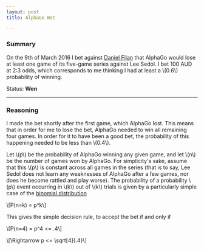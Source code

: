 ```yaml
---
layout: post
title: AlphaGo Bet

---
```

### Summary

On the 9th of March 2016 I bet against [Daniel Filan](http://danielfilan.com/) that AlphaGo would lose at least one game of its five-game series against Lee Sedol. I bet 100 AUD at 2:3 odds, which corresponds to me thinking I had at least a \\(0.6\\) probability of winning.

Status: **Won**

***

### Reasoning

I made the bet shortly after the first game, which AlphaGo lost. This means that in order for me to lose the bet, AlphaGo needed to win all remaining four games. In order for it to have been a good bet, the probability of this happening needed to be less than \\(0.4\\).

Let \\(p\\) be the probability of AlphaGo winning any given game, and let \\(n\\) be the number of games won by AlphaGo. For simplicity's sake, assume that this \\(p\\) is constant across all games in the series (that is to say, Lee Sedol does not learn any weaknesses of AlphaGo after a few games, nor does he become rattled and play worse). The probability of a probability \\(p\\) event occurring in \\(k\\) out of \\(k\\) trials is given by a particularly simple case of the [binomial distribution](http://mathworld.wolfram.com/BinomialDistribution.html)

\\\[P(n=k) = p^k\\\]

This gives the simple decision rule, to accept the bet if and only if

\\\[P(n=4) = p^4 <= .4\\\]

\\\[\\Rightarrow p <= \\sqrt\[4\]{.4}\\\]